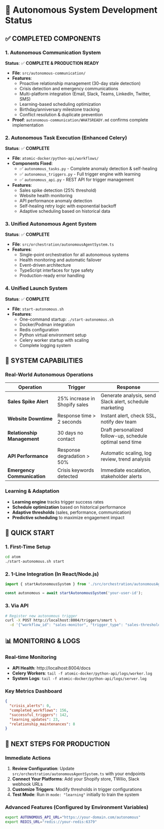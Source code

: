 # 🤖 Autonomous System Development Status

## ✅ COMPLETED COMPONENTS

### 1. Autonomous Communication System
**Status**: ✅ **COMPLETE & PRODUCTION READY**
- **File**: `src/autonomous-communication/`
- **Features**:
  - Proactive relationship management (30-day stale detection)
  - Crisis detection and emergency communications
  - Multi-platform integration (Email, Slack, Teams, LinkedIn, Twitter, SMS)
  - Learning-based scheduling optimization
  - Birthday/anniversary milestone tracking
  - Conflict resolution & duplicate prevention
- **Proof**: `autonomous-communication/WHATSREADY.md` confirms complete implementation

### 2. Autonomous Task Execution (Enhanced Celery)
**Status**: ✅ **COMPLETE**
- **File**: `atomic-docker/python-api/workflows/`
- **Components Fixed**:
  - ✅ `autonomous_tasks.py` - Complete anomaly detection & self-healing
  - ✅ `autonomous_triggers.py` - Full trigger engine with learning
  - ✅ `autonomous_api.py` - REST API for trigger management
- **Features**:
  - Sales spike detection (25% threshold)
  - Website health monitoring
  - API performance anomaly detection
  - Self-healing retry logic with exponential backoff
  - Adaptive scheduling based on historical data

### 3. Unified Autonomous Agent System
**Status**: ✅ **COMPLETE**
- **File**: `src/orchestration/autonomousAgentSystem.ts`
- **Features**:
  - Single-point orchestration for all autonomous systems
  - Health monitoring and automatic failover
  - Event-driven architecture
  - TypeScript interfaces for type safety
  - Production-ready error handling

### 4. Unified Launch System
**Status**: ✅ **COMPLETE**
- **File**: `start-autonomous.sh`
- **Features**:
  - One-command startup: `./start-autonomous.sh`
  - Docker/Podman integration
  - Redis configuration
  - Python virtual environment setup
  - Celery worker startup with scaling
  - Complete logging system

## 🎯 SYSTEM CAPABILITIES

### **Real-World Autonomous Operations**

| Operation | Trigger | Response |
|-----------|---------|----------|
| **Sales Spike Alert** | 25% increase in Shopify sales | Generate analysis, send Slack alert, schedule marketing |
| **Website Downtime** | Response time > 2 seconds | Instant alert, check SSL, notify dev team |
| **Relationship Management** | 30 days no contact | Draft personalized follow-up, schedule optimal send time |
| **API Performance** | Response degradation > 50% | Automatic scaling, log review, trend analysis |
| **Emergency Communication** | Crisis keywords detected | Immediate escalation, stakeholder alerts |

### **Learning & Adaptation**
- **Learning engine** tracks trigger success rates
- **Schedule optimization** based on historical performance
- **Adaptive thresholds** (sales, performance, communication)
- **Predictive scheduling** to maximize engagement impact

## 🚀 QUICK START

### 1. **First-Time Setup**
```bash
cd atom
./start-autonomous.sh start
```

### 2. **1-Line Integration** (In React/Node.js)
```typescript
import { startAutonomousSystem } from './src/orchestration/autonomousAgentSystem';

const autonomous = await startAutonomousSystem('your-user-id');
```

### 3. **Via API**
```bash
# Register new autonomous trigger
curl -X POST http://localhost:8004/triggers/smart \
  -d '{"workflow_id": "sales-monitor", "trigger_type": "sales-threshold", "threshold": 25}'
```

## 📊 MONITORING & LOGS

### **Real-time Monitoring**
- **API Health**: http://localhost:8004/docs
- **Celery Workers**: `tail -f atomic-docker/python-api/logs/worker.log`
- **System Logs**: `tail -f atomic-docker/python-api/logs/server.log`

### **Key Metrics Dashboard**
```json
{
  "crisis_alerts": 0,
  "completed_workflows": 156,
  "successful_triggers": 142,
  "learning_updates": 23,
  "relationship_maintenances": 8
}
```

## 🔧 NEXT STEPS FOR PRODUCTION

### **Immediate Actions**
1. **Review Configuration**: Update `src/orchestration/autonomousAgentSystem.ts` with your endpoints
2. **Connect Your Platforms**: Add your Shopify store, TWilio, Slack webhook URLs
3. **Customize Triggers**: Modify thresholds in trigger configurations
4. **Test Mode**: Run in `mode: "learning"` initially to train the system

### **Advanced Features** (Configured by Environment Variables)
```bash
export AUTONOMOUS_API_URL="https://your-domain.com/autonomous"
export REDIS_URL="redis://your-redis:6379"
